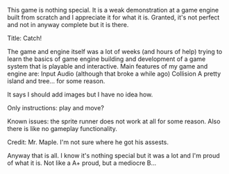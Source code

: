This game is nothing special. It is a weak demonstration at a game engine built from scratch and I appreciate it for what it is. Granted, it's not perfect and not in anyway complete but it is there.

Title: Catch!

The game and engine itself was a lot of weeks (and hours of help) trying to learn the basics of game engine building and development of a game system that is playable and interactive. Main features of my game and engine are:
Input
Audio (although that broke a while ago)
Collision
A pretty island and tree... for some reason.

It says I should add images but I have no idea how.

Only instructions: play and move?

Known issues: the sprite runner does not work at all for some reason. Also there is like no gameplay functionality.

Credit: Mr. Maple. I'm not sure where he got his assests.

Anyway that is all. I know it's nothing special but it was a lot and I'm proud of what it is. Not like a A+ proud, but a mediocre B...

